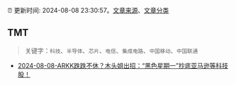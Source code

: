 :alarm_clock: 更新时间: 2024-08-08 23:30:57。[文章来源](/README.md)、[文章分类](/TAGS.md)

## TMT


> 关键字：`科技`、`半导体`、`芯片`、`电信`、`集成电路`、`中国移动`、`中国联通`



- [2024-08-08-ARKK跌跌不休？木头姐出招：“黑色星期一”抄底亚马逊等科技股！](https://www.cls.cn/detail/1757753) 
